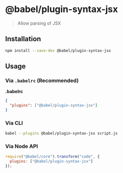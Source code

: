 # @babel/plugin-syntax-jsx

> Allow parsing of JSX

## Installation

```sh
npm install --save-dev @babel/plugin-syntax-jsx
```

## Usage

### Via `.babelrc` (Recommended)

**.babelrc**

```json
{
  "plugins": ["@babel/plugin-syntax-jsx"]
}
```

### Via CLI

```sh
babel --plugins @babel/plugin-syntax-jsx script.js
```

### Via Node API

```javascript
require("@babel/core").transform("code", {
  plugins: ["@babel/plugin-syntax-jsx"]
});
```
